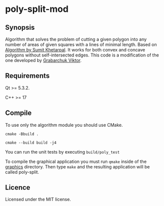 # poly-split-mod

## Synopsis

Algorithm that solves the problem of cutting a given polygon into any number of areas of given squares with a lines of minimal length.
Based on [Algorithm by Sumit Khetarpal](http://www.khetarpal.org/polygon-splitting/).
It works for both convex and concave polygons without self-intersected edges.
This code is a modification of the one developed by [Grabarchuk Viktor](https://github.com/dhmhd/poly-split).

## Requirements

Qt >= 5.3.2.

C++ >= 17

## Compile
To use only the algorithm module you should use CMake.

`cmake -Bbuild .`

`cmake --build build -j4`

You can run the unit tests by executing `build/poly_test`

To compile the graphical application you must run `qmake` inside of the [graphics](graphics) directory.
Then type `make` and the resulting application will be called poly-split.

## Licence

Licensed under the MIT license.